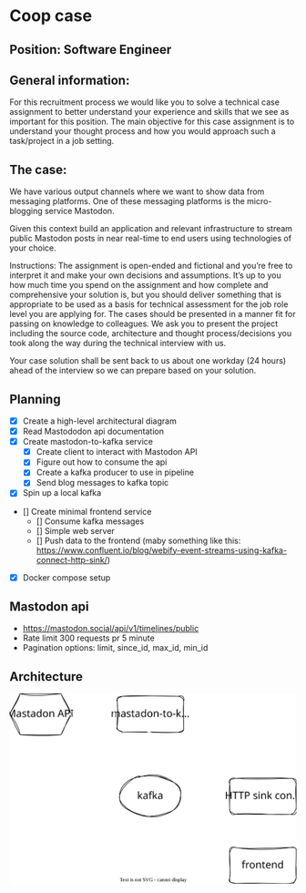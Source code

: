 # Coop case

## Position: Software Engineer

## General information:
For this recruitment process we would like you to solve a technical case assignment to better understand your experience and skills that we see as important for this position. The main objective for this case assignment is to understand your thought process and how you would approach such a task/project in a job setting.

## The case:
We have various output channels where we want to show data from messaging platforms. One of these
messaging platforms is the micro-blogging service Mastodon.

Given this context build an application and relevant infrastructure to stream public Mastodon posts in near real-time to end users using technologies of your choice.

Instructions:
The assignment is open-ended and fictional and you’re free to interpret it and make your own decisions and assumptions. It’s up to you how much time you spend on the assignment and how complete and comprehensive your solution is, but you should deliver something that is appropriate to be used as a basis for technical assessment for the job role level you are applying for. The cases should be presented in a manner fit for passing on knowledge to colleagues.
We ask you to present the project including the source code, architecture and thought process/decisions you took along the way during the technical interview with us.

Your case solution shall be sent back to us about one workday (24 hours) ahead of the interview so we can
prepare based on your solution. 

## Planning
- [x] Create a high-level architectural diagram
- [x] Read Mastododon api documentation
- [x] Create mastodon-to-kafka service
    - [x] Create client to interact with Mastodon API
    - [x] Figure out how to consume the api
    - [x] Create a kafka producer to use in pipeline
    - [x] Send blog messages to kafka topic
- [x] Spin up a local kafka
- [] Create minimal frontend service
    - [] Consume kafka messages
    - [] Simple web server
    - [] Push data to the frontend (maby something like this: https://www.confluent.io/blog/webify-event-streams-using-kafka-connect-http-sink/)
- [x] Docker compose setup

## Mastodon api
- https://mastodon.social/api/v1/timelines/public
- Rate limit 300 requests pr 5 minute
- Pagination options: limit, since_id, max_id, min_id

## Architecture
![Landscape](/drawings/architecture.svg)